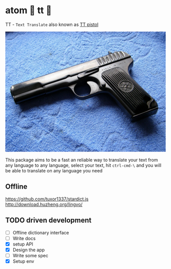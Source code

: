 # atom  🔫 tt 🔫

TT - `Text Translate` also known as [TT pistol](https://en.wikipedia.org/wiki/TT_pistol)

![Fast & Simple in use](/design/pistol.jpg)

This package aims to be a fast an reliable way to translate your text from any language to any language, select your text, hit `ctrl-cmd-\` and you will be able to translate on any language you need

## Offline
  https://github.com/tuxor1337/stardict.js
  http://download.huzheng.org/lingvo/

## TODO driven development

- [ ] Offline dictionary interface
- [ ] Write docs
- [x] setup API
- [x] Design the app
- [ ] Write some spec
- [x] Setup env   
